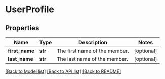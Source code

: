 # UserProfile

## Properties
Name | Type | Description | Notes
------------ | ------------- | ------------- | -------------
**first_name** | **str** | The first name of the member. | [optional] 
**last_name** | **str** | The last name of the member. | [optional] 

[[Back to Model list]](../README.md#documentation-for-models) [[Back to API list]](../README.md#documentation-for-api-endpoints) [[Back to README]](../README.md)

